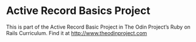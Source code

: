 # Active Record Basics Project

This is part of the Active Record Basic Project in The Odin Project’s Ruby on Rails Curriculum. Find it at http://www.theodinproject.com
